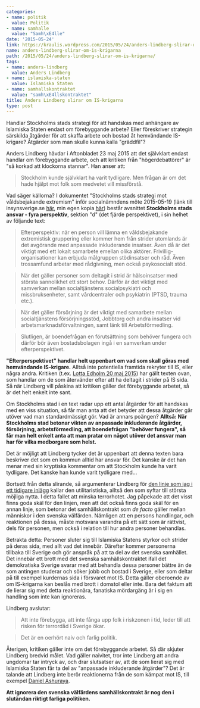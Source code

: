 ```yaml
---
categories:
- name: politik
  value: Politik
- name: samhalle
  value: "Samh\xE4lle"
date: '2015-05-24'
link: https://kraulis.wordpress.com/2015/05/24/anders-lindberg-slirar-om-is-krigarna/
name: anders-lindberg-slirar-om-is-krigarna
path: /2015/05/24/anders-lindberg-slirar-om-is-krigarna/
tags:
- name: anders-lindberg
  value: Anders Lindberg
- name: islamiska-staten
  value: Islamiska Staten
- name: samhallskontraktet
  value: "samh\xE4llskontraktet"
title: Anders Lindberg slirar om IS-krigarna
type: post
---
```

Handlar Stockholms stads strategi för att handskas med anhängare av Islamiska Staten endast om förebyggande arbete? Eller föreskriver strategin särskilda åtgärder för att skaffa arbete och bostad åt hemvändande IS-krigare? Åtgärder som man skulle kunna kalla "gräddfil"?

Anders Lindberg hävdar i Aftonbladet 23 maj 2015 att det självklart endast handlar om förebyggande arbete, och att kritiken från "högerdebattörer" är "så korkad att klockorna stannar". Han anser att:

> Stockholm kunde självklart ha varit tydligare. Men frågan är om det hade hjälpt mot folk som medvetet vill missförstå.

Vad säger källorna? I dokumentet "Stockholms stads strategi mot våldsbejakande extremism" inför socialnämndens möte 2015-05-19 (länk till insynsverige.se [här](http://insynsverige.se/insynEx.aspx?nodeid=3534322), min egen kopia [här](/files/stockholms-stads-strategi-mot-valdsbejakande-extremism-14-bilaga.pdf)) består avsnittet **Stockholms stads ansvar - fyra perspektiv**, sektion "d" (det fjärde perspektivet), i sin helhet av följande text:

> Efterperspektiv: när en person vill lämna en våldsbejakande extremistisk gruppering eller kommer hem från strider utomlands är det avgörande med anpassade inkluderande insatser. Även då är det viktigt med ett lokalt samarbete emellan olika aktörer. Frivillig-organisationer kan erbjuda målgruppen stödinsatser och råd. Även trossamfund arbetar med rådgivning, men också psykosocialt stöd.

> När det gäller personer som deltagit i strid är hälsoinsatser med största sannolikhet ett stort behov. Därför är det viktigt med samverkan mellan socialtjänstens socialpsykiatri och missbruksenheter, samt vårdcentraler och psykiatrin (PTSD, trauma etc.).

> När det gäller försörjning är det viktigt med samarbete mellan socialtjänstens försörjningsstöd, Jobbtorg och andra insatser vid arbetsmarknadsförvaltningen, samt länk till Arbetsförmedling.

> Slutligen, är boendefrågan en förutsättning som behöver fungera och därför bör även bostadsbolagen ingå i en samverkan under efterperspektivet.

**"Efterperspektivet" handlar helt uppenbart om vad som skall göras med hemvändande IS-krigare.** Alltså inte potentiella framtida rekryter till IS, eller några andra. Kritiken (t.ex. [Lotta Edholm 20 maj 2015](http://www.aftonbladet.se/debatt/article20822939.ab)) har gällt texten ovan, som handlar om de som återvänder efter att ha deltagit i strider på IS sida. Så när Lindberg vill påskina att kritiken gäller det förebyggande arbetet, så är det helt enkelt inte sant.

Om Stockholms stad i en text radar upp ett antal åtgärder för att handskas med en viss situation, så får man anta att det betyder att dessa åtgärder går utöver vad man standardmässigt gör. Vad är annars poängen? **Alltså: När Stockholms stad betonar vikten av anpassade inkluderande åtgärder, försörjning, arbetsförmedling, att boendefrågan "behöver fungera", så får man helt enkelt anta att man pratar om något utöver det ansvar man har för vilka medborgare som helst.**

Det är möjligt att Lindberg tycker det är uppenbart att denna texten bara beskriver det som en kommun alltid har ansvar för. Det kanske är det han menar med sin kryptiska kommentar om att Stockholm kunde ha varit tydligare. Det kanske han kunde varit tydligare med...

Bortsett från detta slirande, så argumenterar Lindberg för [den linje som jag i ett tidigare inlägg](/2015/05/22/is-krigarna-och-samhallskontraktet/) kallar den utilitaristiska, alltså den som syftar till största möjliga nytta. I detta fallet att minska terrorhotet. Jag påpekade att det visst finns goda skäl för den linjen, men att det också finns goda skäl för en annan linje, som betonar det samhällskontrakt som *de facto* gäller mellan människor i den svenska välfärden. Nämligen att en persons handlingar, och reaktionen på dessa, måste motsvara varandra på ett sätt som är rättvist, dels för personen, men också i relation till hur andra personer behandlas.

Betrakta detta: Personer sluter sig till Islamiska Statens styrkor och strider på deras sida, med allt vad det innebär. Därefter kommer personerna tillbaka till Sverige och gör anspråk på att ta del av det svenska samhället. Det innebär ett brott med det svenska samhällskontraktet ifall det demokratiska Sverige svarar med att behandla dessa personer bättre än de som antingen studerar och söker jobb och bostad i Sverige, eller som deltar på till exempel kurdernas sida i försvaret mot IS. Detta gäller oberoende av om IS-krigarna kan beslås med brott i domstol eller inte. Bara det faktum att de lierar sig med detta reaktionära, fanatiska mördargäng är i sig en handling som inte kan ignoreras.

Lindberg avslutar:

> Att inte förebygga, att inte fånga upp folk i riskzonen i tid, leder till att risken för terrordåd i Sverige ökar.

> Det är en oerhört naiv och farlig politik.

Återigen, kritiken gäller inte om det förebyggande arbetet. Så där skjuter Lindberg bredvid målet. Vad gäller naivitet, tror inte Lindberg att andra ungdomar tar intryck av, och drar slutsatser av, att de som lierat sig med Islamiska Staten får ta del av "anpassade inkluderande åtgärder"? Det är talande att Lindberg inte berör reaktionerna från de som kämpat mot IS, till exempel [Daniel Ashuraya](http://www.svt.se/nyheter/regionalt/stockholm/daniel-stred-mot-is-fick-inget-stod).

**Att ignorera den svenska välfärdens samhällskontrakt är nog den i slutändan riktigt farliga politiken.**

